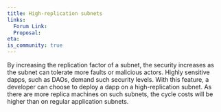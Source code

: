 ```yaml
---
title: High-replication subnets
links:
  Forum Link:
  Proposal:
eta:
is_community: true
---
```

By increasing the replication factor of a subnet, the security increases as the subnet can tolerate more faults or malicious actors. Highly sensitive dapps, such as DAOs, demand such security levels. With this feature, a developer can choose to deploy a dapp on a high-replication subnet. As there are more replica machines on such subnets, the cycle costs will be higher than on regular application subnets.
